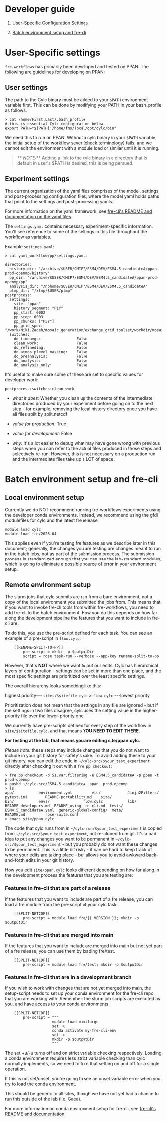 # Developer guide

1. [User-Specific Configuration Settings](#user-specific-settings)

2. [Batch environment setup and fre-cli](#batch-environment-setup-and-fre-cli)

# User-Specific settings

`fre-workflows` has primarily been developed and tested on PPAN. The following are guidelines for developing on PPAN:

## User settings

The path to the Cylc binary must be added to your `$PATH` environment variable first. This can be done by modifying your PATH in your bash_profile as follows:

```
> cat /home/First.Last/.bash_profile
# this is essential Cylc configuration below
export PATH="${PATH}:/home/fms/local/opt/cylc/bin"
```

We need this to run on PPAN. Without a cylc binary in your `$PATH` variable, the initial setup of the workflow sever (check terminology) fails, and we cannot edit the environment with a module load or similar until it is running.

> ** _NOTE:_** Adding a link to the cylc binary in a directory that is default in user's $PATH is desired, this is being persued.


## Experiment settings

The current organization of the yaml files comprises of the model, settings, and post-processing configuration files, where the model yaml holds paths that point to the settings and post-processing yamls.

For more information on the yaml framework, see [fre-cli's README and documentation on the yaml files](https://noaa-gfdl.readthedocs.io/projects/fre-cli/en/latest/usage.html#model-yaml).

The `settings.yaml` contains necessary experiment-specific information. You'll see reference to some of the settings in this file throughout the workflow as variables.

Example `settings.yaml`:

```
> cat yaml_workflow/pp/settings.yaml:

directories:
  history_dir: "/archive/$USER/CMIP7/ESM4/DEV/ESM4.5_candidateA/ppan-prod-openmp/history"
  pp_dir: "/archive/$USER/CMIP7/ESM4/DEV/ESM4.5_candidateA/ppan-prod-openmp/pp"
  analysis_dir: "/nbhome/$USER/CMIP7/ESM4/DEV/ESM4.5_candidateA"
  ptmp_dir: "/xtmp/$USER/ptmp"
postprocess:
  settings:
    site: "ppan"
    history_segment: "P1Y"
    pp_start: 0002
    pp_stop: 0003
    pp_chunks: ["P5Y"]
    pp_grid_spec: "/work/Niki.Zadeh/mosaic_generation/exchange_grid_toolset/workdir/mosaic_c96om5b04v20240410.20240423.an105/mosaic_c96om5b04v20240410.20240423.an105.tar"
  switches:
    do_timeavgs:                False
    clean_work:                 False
    do_refinediag:              False
    do_atmos_plevel_masking:    False
    do_preanalysis:             False
    do_analysis:                False
    do_analysis_only:           False
```

It's useful to make sure some of these are set to specific values for developer work:

  `postprocess:switches:clean_work`

  - *what it does:* Whether you clean up the contents of the intermediate directories
    produced by your experiment before going on to the next step - for example,
    removing the local history directory once you have all files split by
    split.netcdf

  - *value for production:*  True

  - *value for development:* False

  - *why:* It's a lot easier to debug what may have gone wrong with previous steps
   when you can refer to the actual files produced in those steps and selectively
   re-run. However, this is not necessary on a production run and the intermediate
   files take up a LOT of space.

# Batch environment setup and fre-cli

## Local environment setup
Currently we do NOT recommend running fre-workflows experiments using the
developer conda environments. Instead, we recommend using the gfdl modulefiles
for cylc and the latest fre release:

```
module load cylc
module load fre/2025.04
```

This applies even if you're testing fre features as we describe later in this
document; generally, the changes you are testing are changes meant to run in the
batch jobs, not as part of the submission process. The submission process is
standardized enough that you can use the lab-standard modules, which is going to
eliminate a possible source of error in your environment setup.

## Remote environment setup
The slurm jobs that cylc submits are run from a bare environment, not a copy of
the local environment you submitted the jobs from. This means that if you want to
invoke fre-cli tools from within fre-workflows, you need to add fre-cli to the
batch environment. How you do this depends on how far along the development
pipeline the features that you want to include in fre-cli are.

To do this, you use the pre-script defined for each task. You can see an example
of a pre-script in `flow.cylc`:

```
    [[RENAME-SPLIT-TO-PP]]
        pre-script = mkdir -p $outputDir
        script = rose task-run --verbose --app-key rename-split-to-pp
```

However, that's **NOT** where we want to put our edits. Cylc has hierarchical
layers of configuration - settings can be set in more than one place, and the
most specific settings are prioritized over the least specific settings.

The overall hierarchy looks something like this:

highest priority---  `sites/$sitefile.cylc` > `flow.cylc` ---lowest priority

Prioritization does not mean that the settings in any file are ignored - but if
the settings in two files disagree, cylc uses the setting value in the
higher-priority file over the lower-priority one.

We currently have pre-scripts defined for every step of the workflow in
`site/$sitefile.cylc`, and that means **YOU NEED TO EDIT THERE**.

**For testing at the lab, that means you are editing site/ppan.cylc.**


*Please note:* these steps may include changes that you do not want to include
in your git history for safety's sake. To avoid adding these to your git
history, you can edit the code in `~/cylc-src/$your_test_experiment` directly
after checking it out with a `fre pp checkout`:

```
> fre pp checkout -b 51.var.filtering -e ESM4.5_candidateA -p ppan -t prod-openmp
> pushd ~/cylc-src/ESM4.5_candidateA__ppan__prod-openmp
> ls
app/	       environment.yml	       etc/		       Jinja2Filters/  pytest.ini	     README-portability.md    site/
bin/	       envs/		       flow.cylc	       lib/	       README-developers.md  README_using_fre-cli.md  tests/
ESM4.5_candidateA.yaml  generic-global-config/  meta/	       README.md	     rose-suite.conf
> emacs site/ppan.cylc
```

The code that cylc runs from in `~/cylc-run/$your_test_experiment` is copied from
`~/cylc-src/$your_test_experiment`, not re-cloned from git. It's a bad idea to
put any changes you want to be permanent in `~/cylc-src/$your_test_experiment` -
but you probably do not want these changes to be permanent. This is a little bit
risky - it can be hard to keep track of where your edits are taking place - but
allows you to avoid awkward back-and-forth edits in your git history.


How you edit `site/ppan.cylc` looks different depending on how far along in the
development process the features that you are testing are:

### Features in fre-cli that are part of a release

If the features that you want to include are part of a fre release, you can
load a fre module from the pre-script of your cylc task:

```
    [[SPLIT-NETCDF]]
        pre-script = module load fre/{{ VERSION }}; mkdir -p $outputDir
```

### Features in fre-cli that are merged into main

If the features that you want to include are merged into main but not yet part
of a fre release, you can use them by loading fre/test.

```
    [[SPLIT-NETCDF]]
        pre-script = module load fre/test; mkdir -p $outputDir
```


### Features in fre-cli that are in a development branch

If you wish to work with changes that are not yet merged into main, the
setup-script needs to set up your conda environment for the fre-cli repo that
you are working with. Remember: the slurm job scripts are executed as you, and
have access to your conda environments.

```
    [[SPLIT-NETCDF]]
        pre-script = """
                     module load miniforge
                     set +u
                     conda activate my-fre-cli-env
                     set -u
                     mkdir -p $outputDir
                     """
```
The set +u/-u turns off and on strict variable checking respectively. Loading
a conda environment requires less strict variable checking than cylc normally
implements, so we need to turn that setting on and off for a single operation.

If this is not set/unset, you're going to see an unset variable error when you
try to load the conda environment.

This should be generic to all sites, though we have not yet had a chance to run
this outside of the lab (i.e. Gaea).


For more information on conda environment setup for fre-cli, see [fre-cli's README and documentation](https://github.com/NOAA-GFDL/fre-cli/blob/main/README.md).
